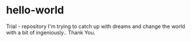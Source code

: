 # hello-world
Trial - repository
I'm trying to catch up with dreams and change the world with a bit of ingeniously..
Thank You.
